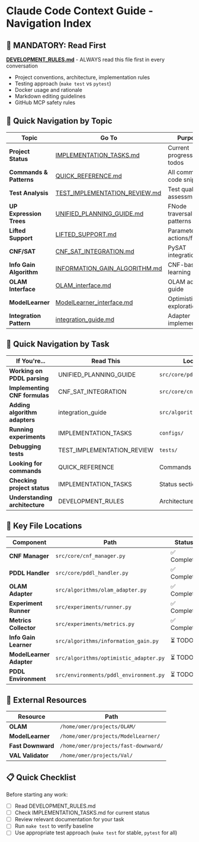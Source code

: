 # Claude Code Context Guide - Navigation Index

## 🚨 MANDATORY: Read First
**[DEVELOPMENT_RULES.md](docs/DEVELOPMENT_RULES.md)** - ALWAYS read this file first in every conversation
- Project conventions, architecture, implementation rules
- Testing approach (`make test` vs `pytest`)
- Docker usage and rationale
- Markdown editing guidelines
- GitHub MCP safety rules

## 📍 Quick Navigation by Topic

| Topic | Go To | Purpose |
|-------|-------|----------|
| **Project Status** | [IMPLEMENTATION_TASKS.md](docs/IMPLEMENTATION_TASKS.md) | Current progress, todos |
| **Commands & Patterns** | [QUICK_REFERENCE.md](docs/QUICK_REFERENCE.md) | All commands, code snippets |
| **Test Analysis** | [TEST_IMPLEMENTATION_REVIEW.md](docs/TEST_IMPLEMENTATION_REVIEW.md) | Test quality assessment |
| **UP Expression Trees** | [UNIFIED_PLANNING_GUIDE.md](docs/UNIFIED_PLANNING_GUIDE.md) | FNode traversal patterns |
| **Lifted Support** | [LIFTED_SUPPORT.md](docs/LIFTED_SUPPORT.md) | Parameterized actions/fluents |
| **CNF/SAT** | [CNF_SAT_INTEGRATION.md](docs/information_gain_algorithm/CNF_SAT_INTEGRATION.md) | PySAT integration |
| **Info Gain Algorithm** | [INFORMATION_GAIN_ALGORITHM.md](docs/information_gain_algorithm/INFORMATION_GAIN_ALGORITHM.md) | CNF-based learning |
| **OLAM Interface** | [OLAM_interface.md](docs/external_repos/OLAM_interface.md) | OLAM adapter guide |
| **ModelLearner** | [ModelLearner_interface.md](docs/external_repos/ModelLearner_interface.md) | Optimistic exploration |
| **Integration Pattern** | [integration_guide.md](docs/external_repos/integration_guide.md) | Adapter implementation |

## 🎯 Quick Navigation by Task

| If You're... | Read This | Location |
|--------------|-----------|----------|
| **Working on PDDL parsing** | UNIFIED_PLANNING_GUIDE | `src/core/pddl_handler.py` |
| **Implementing CNF formulas** | CNF_SAT_INTEGRATION | `src/core/cnf_manager.py` |
| **Adding algorithm adapters** | integration_guide | `src/algorithms/` |
| **Running experiments** | IMPLEMENTATION_TASKS | `configs/` |
| **Debugging tests** | TEST_IMPLEMENTATION_REVIEW | `tests/` |
| **Looking for commands** | QUICK_REFERENCE | Commands section |
| **Checking project status** | IMPLEMENTATION_TASKS | Status section |
| **Understanding architecture** | DEVELOPMENT_RULES | Architecture section |

## 📂 Key File Locations

| Component | Path | Status |
|-----------|------|--------|
| **CNF Manager** | `src/core/cnf_manager.py` | ✅ Complete |
| **PDDL Handler** | `src/core/pddl_handler.py` | ✅ Complete |
| **OLAM Adapter** | `src/algorithms/olam_adapter.py` | ✅ Complete |
| **Experiment Runner** | `src/experiments/runner.py` | ✅ Complete |
| **Metrics Collector** | `src/experiments/metrics.py` | ✅ Complete |
| **Info Gain Learner** | `src/algorithms/information_gain.py` | ⏳ TODO |
| **ModelLearner Adapter** | `src/algorithms/optimistic_adapter.py` | ⏳ TODO |
| **PDDL Environment** | `src/environments/pddl_environment.py` | ⏳ TODO |

## 🔗 External Resources

| Resource | Path |
|----------|------|
| **OLAM** | `/home/omer/projects/OLAM/` |
| **ModelLearner** | `/home/omer/projects/ModelLearner/` |
| **Fast Downward** | `/home/omer/projects/fast-downward/` |
| **VAL Validator** | `/home/omer/projects/Val/` |

## 📋 Quick Checklist

Before starting any work:
- [ ] Read DEVELOPMENT_RULES.md
- [ ] Check IMPLEMENTATION_TASKS.md for current status
- [ ] Review relevant documentation for your task
- [ ] Run `make test` to verify baseline
- [ ] Use appropriate test approach (`make test` for stable, `pytest` for all)